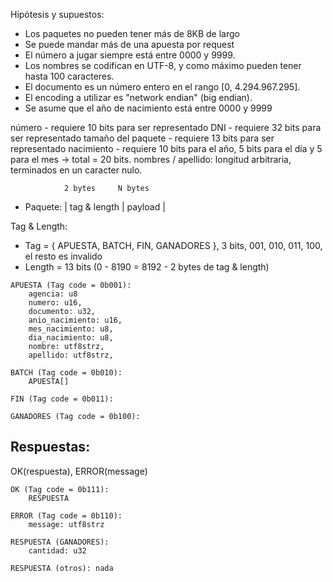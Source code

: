 Hipótesis y supuestos:
 - Los paquetes no pueden tener más de 8KB de largo
 - Se puede mandar más de una apuesta por request
 - El número a jugar siempre está entre 0000 y 9999.
 - Los nombres se codifican en UTF-8, y como máximo pueden tener hasta 100 caracteres.
 - El documento es un número entero en el rango [0, 4.294.967.295].
 - El encoding a utilizar es "network endian" (big endian).
 - Se asume que el año de nacimiento está entre 0000 y 9999


número - requiere 10 bits para ser representado
DNI - requiere 32 bits para ser representado
tamaño del paquete - requiere 13 bits para ser representado
nacimiento - requiere 10 bits para el año, 5 bits para el día y 5 para el mes -> total = 20 bits.
nombres / apellido: longitud arbitraria, terminados en un caracter nulo.

                2 bytes     N bytes
- Paquete: | tag & length | payload |

Tag & Length:
 - Tag = { APUESTA, BATCH, FIN, GANADORES }, 3 bits, 001, 010, 011, 100, el resto es invalido
 - Length = 13 bits (0 - 8190 = 8192 - 2 bytes de tag & length)

```
APUESTA (Tag code = 0b001):
    agencia: u8
    numero: u16,
    documento: u32,
    anio_nacimiento: u16,
    mes_nacimiento: u8,
    dia_nacimiento: u8,
    nombre: utf8strz,
    apellido: utf8strz,
```

```
BATCH (Tag code = 0b010):
    APUESTA[]
```

```
FIN (Tag code = 0b011):
```

```
GANADORES (Tag code = 0b100):
```


## Respuestas:

OK(respuesta), ERROR(message)

```
OK (Tag code = 0b111):
    RESPUESTA
```

```
ERROR (Tag code = 0b110):
    message: utf8strz
```

```
RESPUESTA (GANADORES):
    cantidad: u32

RESPUESTA (otros): nada
```